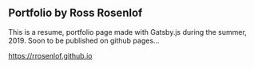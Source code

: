 ## Portfolio by Ross Rosenlof
This is a resume, portfolio page made with Gatsby.js during the summer, 2019. 
Soon to be published on github pages...

https://rrosenlof.github.io
